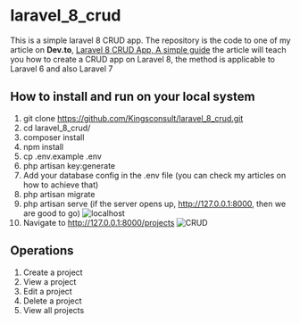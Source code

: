 # laravel_8_crud
This is a simple laravel 8 CRUD app.
The repository is the code to one of my article on **Dev.to**, [Laravel 8 CRUD App, A simple guide](https://dev.to/kingsconsult/laravel-8-crud-bi9) the article will teach you how to create a CRUD app on Laravel 8, the method is applicable to Laravel 6 and also Laravel 7 

## How to install and run on your local system
1. git clone https://github.com/Kingsconsult/laravel_8_crud.git
2. cd laravel_8_crud/
3. composer install
4. npm install
5. cp .env.example .env
6. php artisan key:generate
7. Add your database config in the .env file (you can check my articles on how to achieve that)
8. php artisan migrate
9. php artisan serve (if the server opens up, http://127.0.0.1:8000,  then we are good to go)
![localhost](https://res.cloudinary.com/kingsconsult/image/upload/v1600705305/laravel%208%20modal/4_pp7r76.png)
10. Navigate to http://127.0.0.1:8000/projects
![CRUD](https://res.cloudinary.com/kingsconsult/image/upload/v1602364575/crud_llekuf.png)

## Operations
1. Create a project
2. View a project
3. Edit a project
4. Delete a project
5. View all projects
